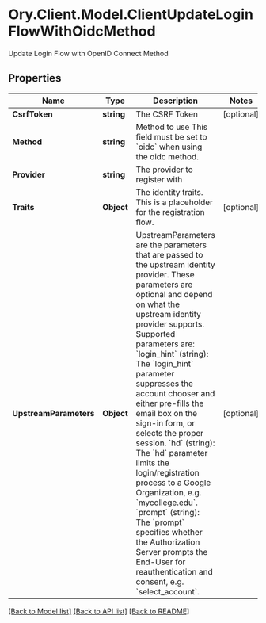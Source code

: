 # Ory.Client.Model.ClientUpdateLoginFlowWithOidcMethod
Update Login Flow with OpenID Connect Method

## Properties

Name | Type | Description | Notes
------------ | ------------- | ------------- | -------------
**CsrfToken** | **string** | The CSRF Token | [optional] 
**Method** | **string** | Method to use  This field must be set to &#x60;oidc&#x60; when using the oidc method. | 
**Provider** | **string** | The provider to register with | 
**Traits** | **Object** | The identity traits. This is a placeholder for the registration flow. | [optional] 
**UpstreamParameters** | **Object** | UpstreamParameters are the parameters that are passed to the upstream identity provider.  These parameters are optional and depend on what the upstream identity provider supports. Supported parameters are: &#x60;login_hint&#x60; (string): The &#x60;login_hint&#x60; parameter suppresses the account chooser and either pre-fills the email box on the sign-in form, or selects the proper session. &#x60;hd&#x60; (string): The &#x60;hd&#x60; parameter limits the login/registration process to a Google Organization, e.g. &#x60;mycollege.edu&#x60;. &#x60;prompt&#x60; (string): The &#x60;prompt&#x60; specifies whether the Authorization Server prompts the End-User for reauthentication and consent, e.g. &#x60;select_account&#x60;. | [optional] 

[[Back to Model list]](../README.md#documentation-for-models) [[Back to API list]](../README.md#documentation-for-api-endpoints) [[Back to README]](../README.md)

